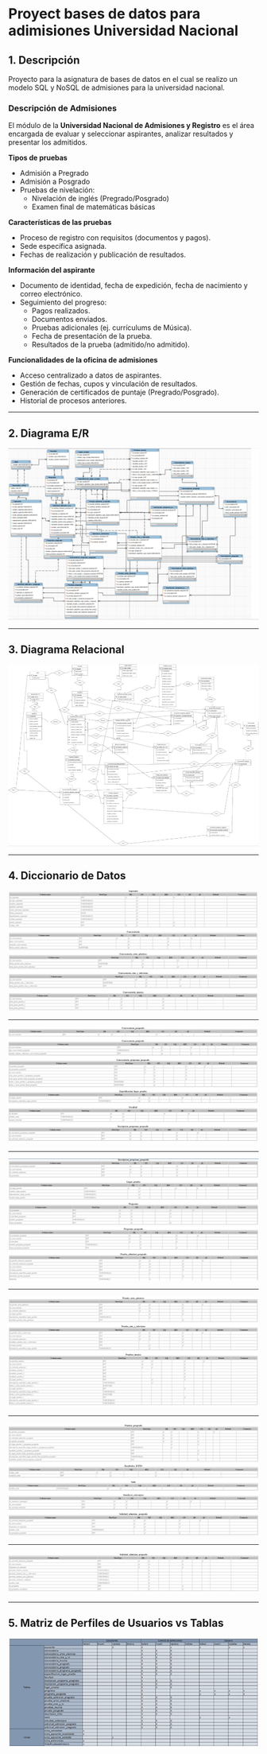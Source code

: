 # Proyect bases de datos para adimisiones Universidad Nacional

## 1. Descripción

Proyecto para la asignatura de bases de datos en el cual se realizo un modelo SQL y NoSQL de admisiones para la universidad nacional. 

### Descripción de Admisiones  
El módulo de la **Universidad Nacional de Admisiones y Registro** es el área encargada de evaluar y seleccionar aspirantes, analizar resultados y presentar los admitidos.  

**Tipos de pruebas**  
- Admisión a Pregrado  
- Admisión a Posgrado  
- Pruebas de nivelación:  
  - Nivelación de inglés (Pregrado/Posgrado)  
  - Examen final de matemáticas básicas  

**Características de las pruebas**  
- Proceso de registro con requisitos (documentos y pagos).  
- Sede específica asignada.  
- Fechas de realización y publicación de resultados.  

**Información del aspirante**  
- Documento de identidad, fecha de expedición, fecha de nacimiento y correo electrónico.  
- Seguimiento del progreso:  
  - Pagos realizados.  
  - Documentos enviados.  
  - Pruebas adicionales (ej. currículums de Música).  
  - Fecha de presentación de la prueba.  
  - Resultados de la prueba (admitido/no admitido).  

**Funcionalidades de la oficina de admisiones**  
- Acceso centralizado a datos de aspirantes.  
- Gestión de fechas, cupos y vinculación de resultados.  
- Generación de certificados de puntaje (Pregrado/Posgrado).  
- Historial de procesos anteriores.  

---

## 2. Diagrama E/R  
![Diagrama Entidad-Relación](/diagrams/er_diagram.png)

---

## 3. Diagrama Relacional  
![Diagrama Relacional](/diagrams/relational_diagram.jpg)

---

## 4. Diccionario de Datos  
![Diccionario de datos](/diagrams/dictionary1.png)

---

![Diccionario de datos](/diagrams/dictionary2.png)

---

![Diccionario de datos](/diagrams/dictionary3.png)

---

![Diccionario de datos](/diagrams/dictionary4.png)

---

![Diccionario de datos](/diagrams/dictionary5.png)

---

![Diccionario de datos](/diagrams/dictionary6.png)

---

## 5. Matriz de Perfiles de Usuarios vs Tablas  
![Matriz de perfiles de usuario](/diagrams/matriz.png)
